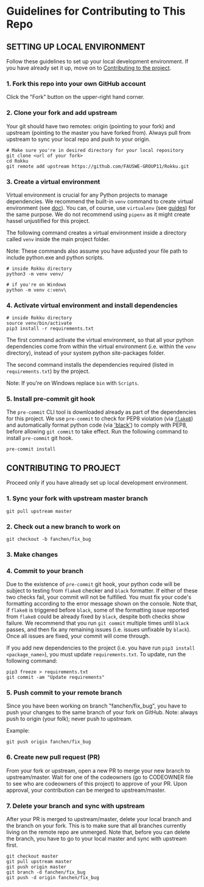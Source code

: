 # Guidelines for Contributing to This Repo
## SETTING UP LOCAL ENVIRONMENT
Follow these guidelines to set up your local development environment. If you have already set it up, move on to [Contributing to the project](https://github.com/FAUSWE-GROUP11/Rokku/blob/master/CONTRIBUTING.md#contributing-to-the-project).

### 1. Fork this repo into your own GitHub account
Click the "Fork" button on the upper-right hand corner.

### 2. Clone your fork and add upstream
Your git should have two remotes: origin (pointing to your fork) and upstream (pointing to the master you have forked from). Always pull from upstream to sync your local repo and push to your origin.

```
# Make sure you're in desired directory for your local repository
git clone <url of your fork>
cd Rokku
git remote add upstream https://github.com/FAUSWE-GROUP11/Rokku.git
```

### 3. Create a virtual environment
Virtual environment is crucial for any Python projects to manage dependencies. We recommend the built-in `venv` command to create virtual environment (see [doc](https://docs.python.org/3/tutorial/venv.html)). You can, of course, use `virtualenv` (see [guides](https://python-guide-kr.readthedocs.io/ko/latest/dev/virtualenvs.html)) for the same purpose. We do not recommend using `pipenv` as it might create hassel unjustified for this project.

The following command creates a virtual environment inside a directory called `venv` inside the main project folder.

Note: These commands also assume you have adjusted your file path to include python.exe and python scripts.

```
# inside Rokku directory
python3 -m venv venv/
```
```
# if you're on Windows
python -m venv c:venv\
```

### 4. Activate virtual environment and install dependencies
```
# inside Rokku directory
source venv/bin/activate
pip3 install -r requirements.txt
```
The first command activate the virtual environment, so that all your python dependencies come from within the virtual environment (i.e. within the `venv` directory), instead of your system python site-packages folder.

The second command installs the dependencies required (listed in `requirements.txt`) by the project.

Note: If you're on Windows replace `bin` with `Scripts`.

### 5. Install pre-commit git hook
The `pre-commit` CLI tool is downloaded already as part of the dependencies for this project. We use `pre-commit` to check for PEP8 violation (via [`flake8`](http://flake8.pycqa.org/en/latest/index.html)) and automatically format python code (via ['black'](https://github.com/psf/black)) to comply with PEP8, before allowing `git commit` to take effect. Run the following command to install `pre-commit` git hook.

`pre-commit install`

## CONTRIBUTING TO PROJECT
Proceed only if you have already set up local development environment.

### 1. Sync your fork with upstream master branch
`git pull upstream master`

### 2. Check out a new branch to work on
`git checkout -b fanchen/fix_bug`

### 3. Make changes

### 4. Commit to your branch
Due to the existence of `pre-commit` git hook, your python code will be subject to testing from `flake8` checker and `black` formatter. If either of these two checks fail, your commit will not be fulfilled. You must fix your code's formatting according to the error message shown on the console. Note that, if `flake8` is triggered before `black`, some of the formatting issue reported from `flake8` could be already fixed by `black`, despite both checks show failure. We recommend that you run `git commit` multiple times until `black` passes, and then fix any remaining issues (i.e. issues unfixable by `black`). Once all issues are fixed, your commit will come through.

If you add new dependencies to the project (i.e. you have run `pip3 install <package_name>`), you must update `requirements.txt`. To update, run the following command:

```
pip3 freeze > requirements.txt
git commit -am "Update requirements"
```

### 5. Push commit to your remote branch
Since you have been working on branch "fanchen/fix_bug", you have to push your changes to the same branch of your fork on GitHub. Note: always push to origin (your folk); never push to upstream.

Example:

`git push origin fanchen/fix_bug`

### 6. Create new pull request (PR)
From your fork or upstream, open a new PR to merge your new branch to upstream/master. Wait for one of the codeowners (go to CODEOWNER file to see who are codeowners of this project) to approve of your PR. Upon approval, your contribution can be merged to upstream/master.

### 7. Delete your branch and sync with upstream
After your PR is merged to upstream/master, delete your local branch and the branch on your fork. This is to make sure that all branches currently living on the remote repo are unmerged. Note that, before you can delete the branch, you have to go to your local master and sync with upstream first.

```
git checkout master
git pull upstream master
git push origin master
git branch -d fanchen/fix_bug
git push -d origin fanchen/fix_bug
```
